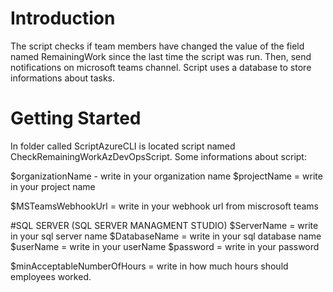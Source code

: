 # Introduction 
The script checks if team members have changed the value of the field named RemainingWork since the last time the script was run. 
Then, send notifications on microsoft teams channel. Script uses a database to store informations about tasks.

# Getting Started
In folder called ScriptAzureCLI is located script named CheckRemainingWorkAzDevOpsScript. 
Some informations about script:

$organizationName - write in your organization name
$projectName = write in your project name

$MSTeamsWebhookUrl = write in your webhook url from miscrosoft teams

#SQL SERVER (SQL SERVER MANAGMENT STUDIO) 
$ServerName = write in your sql server name
$DatabaseName = write in your sql database name
$userName = write in your userName
$password = write in your password

$minAcceptableNumberOfHours = write in how much hours should employees worked.